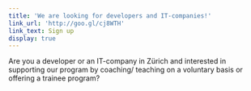 ```yaml
---
title: 'We are looking for developers and IT-companies!'
link_url: 'http://goo.gl/cj8WTH'
link_text: Sign up
display: true
---
```



Are you a developer or an IT-company in Z&uuml;rich and interested in supporting our program by coaching/ teaching on a voluntary basis or offering a trainee program?
